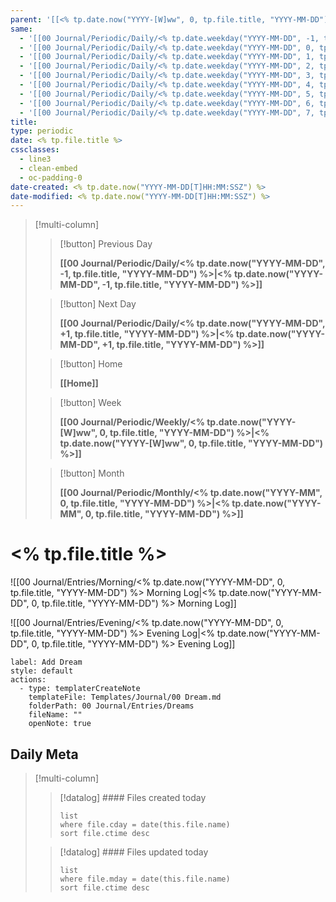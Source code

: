 ```yaml
---
parent: '[[<% tp.date.now("YYYY-[W]ww", 0, tp.file.title, "YYYY-MM-DD") %>|<% tp.date.now("YYYY-[W]ww", 0, tp.file.title, "YYYY-MM-DD") %>]]'
same:
  - '[[00 Journal/Periodic/Daily/<% tp.date.weekday("YYYY-MM-DD", -1, tp.file.title, "YYYY-MM-DD") %>|<% tp.date.weekday("YYYY-MM-DD", -1, tp.file.title, "YYYY-MM-DD") %>]]'
  - '[[00 Journal/Periodic/Daily/<% tp.date.weekday("YYYY-MM-DD", 0, tp.file.title, "YYYY-MM-DD") %>|<% tp.date.weekday("YYYY-MM-DD", 0, tp.file.title, "YYYY-MM-DD") %>]]'
  - '[[00 Journal/Periodic/Daily/<% tp.date.weekday("YYYY-MM-DD", 1, tp.file.title, "YYYY-MM-DD") %>|<% tp.date.weekday("YYYY-MM-DD", 1, tp.file.title, "YYYY-MM-DD") %>]]'
  - '[[00 Journal/Periodic/Daily/<% tp.date.weekday("YYYY-MM-DD", 2, tp.file.title, "YYYY-MM-DD") %>|<% tp.date.weekday("YYYY-MM-DD", 2, tp.file.title, "YYYY-MM-DD") %>]]'
  - '[[00 Journal/Periodic/Daily/<% tp.date.weekday("YYYY-MM-DD", 3, tp.file.title, "YYYY-MM-DD") %>|<% tp.date.weekday("YYYY-MM-DD", 3, tp.file.title, "YYYY-MM-DD") %>]]'
  - '[[00 Journal/Periodic/Daily/<% tp.date.weekday("YYYY-MM-DD", 4, tp.file.title, "YYYY-MM-DD") %>|<% tp.date.weekday("YYYY-MM-DD", 4, tp.file.title, "YYYY-MM-DD") %>]]'
  - '[[00 Journal/Periodic/Daily/<% tp.date.weekday("YYYY-MM-DD", 5, tp.file.title, "YYYY-MM-DD") %>|<% tp.date.weekday("YYYY-MM-DD", 5, tp.file.title, "YYYY-MM-DD") %>]]'
  - '[[00 Journal/Periodic/Daily/<% tp.date.weekday("YYYY-MM-DD", 6, tp.file.title, "YYYY-MM-DD") %>|<% tp.date.weekday("YYYY-MM-DD", 6, tp.file.title, "YYYY-MM-DD") %>]]'
  - '[[00 Journal/Periodic/Daily/<% tp.date.weekday("YYYY-MM-DD", 7, tp.file.title, "YYYY-MM-DD") %>|<% tp.date.weekday("YYYY-MM-DD", 7, tp.file.title, "YYYY-MM-DD") %>]]'
title: 
type: periodic
date: <% tp.file.title %>
cssclasses:
  - line3
  - clean-embed
  - oc-padding-0
date-created: <% tp.date.now("YYYY-MM-DD[T]HH:MM:SSZ") %>
date-modified: <% tp.date.now("YYYY-MM-DD[T]HH:MM:SSZ") %>
---
```


> [!multi-column]
>
> > [!button]
> > Previous Day
> >
> > **[[00 Journal/Periodic/Daily/<% tp.date.now("YYYY-MM-DD", -1, tp.file.title, "YYYY-MM-DD") %>|<% tp.date.now("YYYY-MM-DD", -1, tp.file.title, "YYYY-MM-DD") %>]]**
>
> > [!button]
> > Next Day
> >
> > **[[00 Journal/Periodic/Daily/<% tp.date.now("YYYY-MM-DD", +1, tp.file.title, "YYYY-MM-DD") %>|<% tp.date.now("YYYY-MM-DD", +1, tp.file.title, "YYYY-MM-DD") %>]]**
>
> > [!button]
> > Home
> >
> > **[[Home]]**
>
> > [!button]
> > Week
> >
> > **[[00 Journal/Periodic/Weekly/<% tp.date.now("YYYY-[W]ww", 0, tp.file.title, "YYYY-MM-DD") %>|<% tp.date.now("YYYY-[W]ww", 0, tp.file.title, "YYYY-MM-DD") %>]]**
>
> > [!button]
> > Month
> >
> > **[[00 Journal/Periodic/Monthly/<% tp.date.now("YYYY-MM", 0, tp.file.title, "YYYY-MM-DD") %>|<% tp.date.now("YYYY-MM", 0, tp.file.title, "YYYY-MM-DD") %>]]**

# <% tp.file.title %>

![[00 Journal/Entries/Morning/<% tp.date.now("YYYY-MM-DD", 0, tp.file.title, "YYYY-MM-DD") %> Morning Log|<% tp.date.now("YYYY-MM-DD", 0, tp.file.title, "YYYY-MM-DD") %> Morning Log]]

![[00 Journal/Entries/Evening/<% tp.date.now("YYYY-MM-DD", 0, tp.file.title, "YYYY-MM-DD") %> Evening Log|<% tp.date.now("YYYY-MM-DD", 0, tp.file.title, "YYYY-MM-DD") %> Evening Log]]

```meta-bind-button
label: Add Dream
style: default
actions:
  - type: templaterCreateNote
    templateFile: Templates/Journal/00 Dream.md
    folderPath: 00 Journal/Entries/Dreams
    fileName: ""
    openNote: true

```

## Daily Meta

> [!multi-column]
> > [!datalog] #### Files created today
> > ```dataview
> > list
> > where file.cday = date(this.file.name)
> > sort file.ctime desc
> > ```
>
> > [!datalog] #### Files updated today
> > ```dataview
> > list
> > where file.mday = date(this.file.name)
> > sort file.ctime desc
> > ```
